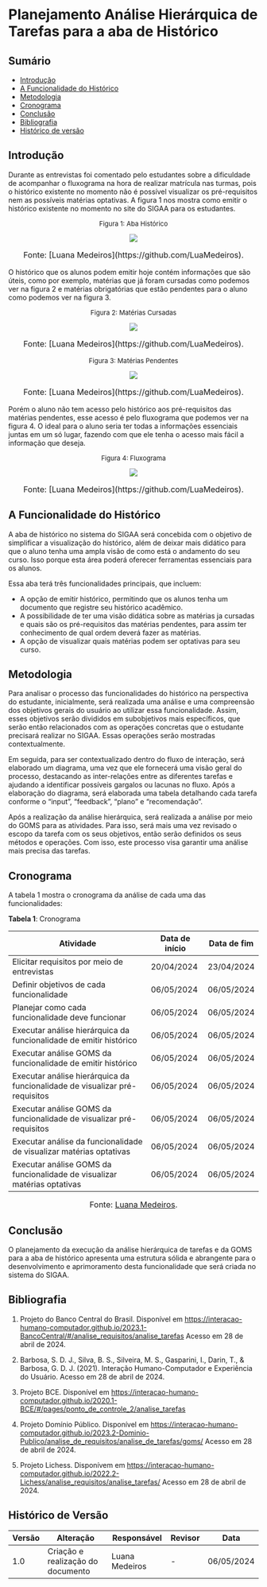 # Planejamento Análise Hierárquica de Tarefas para a aba de Histórico
## Sumário
* [Introdução](#Introdução)
* [A Funcionalidade do Histórico](#A-Funcionalidade-do-Histórico)
* [Metodologia](#Metodologia)
* [Cronograma](#Cronograma)
* [Conclusão](#Conclusão)
* [Bibliografia](#Bibliografia)
* [Histórico de versão](#Histórico-de-versão)

## Introdução
Durante as entrevistas foi comentado pelo estudantes sobre a dificuldade de acompanhar o fluxograma na hora de realizar matrícula nas turmas, pois o histórico existente no momento não é possível visualizar os pré-requisitos nem as possíveis matérias optativas. A figura 1 nos mostra como emitir o histórico existente no momento no site do SIGAA para os estudantes.
<center>
  <font size="2"><p style="text-align: center">Figura 1: Aba Histórico </p></font>
  <img src="https://raw.githubusercontent.com/Interacao-Humano-Computador/2024.1-SIGAA/main/assets/AbaHistorico.jpeg">
    <font size="3"><p style="text-align: center">Fonte: [Luana Medeiros](https://github.com/LuaMedeiros).</p></font>
 </center>
 
O histórico que os alunos podem emitir hoje contém informações que são úteis, como por exemplo, matérias que já foram cursadas como podemos ver na figura 2 e matérias obrigatórias que estão pendentes para o aluno como podemos ver na figura 3.
<center>
  <font size="2"><p style="text-align: center">Figura 2: Matérias Cursadas </p></font>
  <img src="https://raw.githubusercontent.com/Interacao-Humano-Computador/2024.1-SIGAA/main/assets/ExemploHistorico.jpeg">
    <font size="3"><p style="text-align: center">Fonte: [Luana Medeiros](https://github.com/LuaMedeiros).</p></font>
 </center>

 <center>
  <font size="2"><p style="text-align: center">Figura 3: Matérias Pendentes </p></font>
  <img src="https://raw.githubusercontent.com/Interacao-Humano-Computador/2024.1-SIGAA/main/assets/ExemploHistorico3.jpeg">
    <font size="3"><p style="text-align: center">Fonte: [Luana Medeiros](https://github.com/LuaMedeiros).</p></font>
 </center>

 Porém o aluno não tem acesso pelo histórico aos pré-requisitos das matérias pendentes, esse acesso é pelo fluxograma que podemos ver na figura 4. O ideal para o aluno seria ter todas a informações essenciais juntas em um só lugar, fazendo com que ele tenha o acesso mais fácil a informação que deseja.

 <center>
  <font size="2"><p style="text-align: center">Figura 4: Fluxograma </p></font>
  <img src="https://raw.githubusercontent.com/Interacao-Humano-Computador/2024.1-SIGAA/main/assets/Fluxograma.jpeg">
    <font size="3"><p style="text-align: center">Fonte: [Luana Medeiros](https://github.com/LuaMedeiros).</p></font>
 </center>

 ## A Funcionalidade do Histórico
 A aba de histórico no sistema do SIGAA será concebida com o objetivo de simplificar a visualização do histórico, além de deixar mais didático para que o aluno tenha uma ampla visão de como está o andamento do seu curso. Isso porque esta área poderá oferecer ferramentas essenciais para os alunos.

Essa aba terá três funcionalidades principais, que incluem:

- A opção de emitir histórico, permitindo que os alunos tenha um documento que registre seu histórico acadêmico.
- A possibilidade de ter uma visão didática sobre as matérias ja cursadas e quais são os pré-requisitos das matérias pendentes, para assim ter conhecimento de qual ordem deverá fazer as matérias.
- A opção de visualizar quais matérias podem ser optativas para seu curso.

## Metodologia

Para analisar o processo das funcionalidades do histórico na perspectiva do estudante, inicialmente, será realizada uma análise e uma compreensão dos objetivos gerais do usuário ao utilizar essa funcionalidade. Assim, esses objetivos serão divididos em subobjetivos mais específicos, que serão então relacionados com as operações concretas que o estudante precisará realizar no SIGAA. Essas operações serão mostradas contextualmente.

Em seguida, para ser contextualizado dentro do fluxo de interação, será elaborado um diagrama, uma vez que ele fornecerá uma visão geral do processo, destacando as inter-relações entre as diferentes tarefas e ajudando a identificar possíveis gargalos ou lacunas no fluxo. Após a elaboração do diagrama, será elaborada uma tabela detalhando cada tarefa conforme o “input”, “feedback”, “plano” e “recomendação”.

Após a realização da análise hierárquica, será realizada a análise por meio do GOMS para as atividades. Para isso, será mais uma vez revisado o escopo da tarefa com os seus objetivos, então serão definidos os seus métodos e operações. Com isso, este processo visa garantir uma análise mais precisa das tarefas.

## Cronograma

A tabela 1 mostra o cronograma da análise de cada uma das funcionalidades:

**Tabela 1**: Cronograma

| Atividade | Data de início | Data de fim |
| - | - | - |
| Elicitar requisitos por meio de entrevistas                                  | 20/04/2024 | 23/04/2024 |
| Definir objetivos de cada funcionalidade                                     | 06/05/2024 | 06/05/2024 |
| Planejar como cada funcionalidade deve funcionar                             | 06/05/2024 | 06/05/2024 |
| Executar análise hierárquica da funcionalidade de emitir histórico           | 06/05/2024 | 06/05/2024 |
| Executar análise GOMS da funcionalidade de emitir histórico                  | 06/05/2024 | 06/05/2024 |
| Executar análise hierárquica da funcionalidade de visualizar pré-requisitos  | 06/05/2024 | 06/05/2024 |
| Executar análise GOMS da funcionalidade de visualizar pré-requisitos         | 06/05/2024 | 06/05/2024 |
| Executar análise da funcionalidade de visualizar matérias optativas          | 06/05/2024 | 06/05/2024 |
| Executar análise GOMS da funcionalidade de visualizar matérias optativas     | 06/05/2024 | 06/05/2024 |

<font size="3"><p style="text-align: center">Fonte: [Luana Medeiros](https://github.com/LuaMedeiros).</p></font>

## Conclusão
O planejamento da execução da análise hierárquica de tarefas e da GOMS para a aba de histórico apresenta uma estrutura sólida e abrangente para o desenvolvimento e aprimoramento desta funcionalidade que será criada no sistema do SIGAA.

## Bibliografia

1. Projeto do Banco Central do Brasil. Disponível em <https://interacao-humano-computador.github.io/2023.1-BancoCentral/#/analise_requisitos/analise_tarefas> Acesso em 28 de abril de 2024.
   
2. Barbosa, S. D. J., Silva, B. S., Silveira, M. S., Gasparini, I., Darin, T., & Barbosa, G. D. J. (2021). Interação Humano-Computador e Experiência do Usuário. Acesso em 28 de abril de 2024.
   
3. Projeto BCE. Disponível em <https://interacao-humano-computador.github.io/2020.1-BCE/#/pages/ponto_de_controle_2/analise_tarefas>

4. Projeto Domínio Público. Disponível em <https://interacao-humano-computador.github.io/2023.2-Dominio-Publico/analise_de_requisitos/analise_de_tarefas/goms/> Acesso em 28 de abril de 2024.
   
5. Projeto Lichess. Disponívem em <https://interacao-humano-computador.github.io/2022.2-Lichess/analise_requisitos/analise_tarefas/> Acesso em 28 de abril de 2024.

## Histórico de Versão
| Versão | Alteração | Responsável | Revisor | Data |
| - | - | - | - | - |
| 1.0 | Criação e realização do documento | Luana Medeiros | - | 06/05/2024 |
